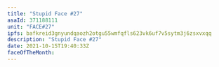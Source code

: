 ```yaml
---
title: "Stupid Face #27"
asaId: 371188111
unit: "FACE#27"
ipfs: bafkreid3gnyundqaozh2otgu55wmfqfls623vk6uf7v5sytm3j6zsxvxqq
description: "Stupid Face #27"
date: 2021-10-15T19:40:33Z
faceOfTheMonth:
---
```

